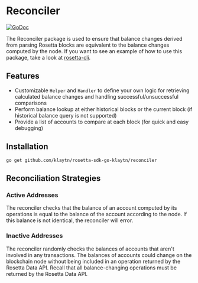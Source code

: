 # Reconciler

[![GoDoc](https://img.shields.io/badge/go.dev-reference-007d9c?logo=go&logoColor=white&style=shield)](https://pkg.go.dev/github.com/klaytn/rosetta-sdk-go-klaytn/reconciler?tab=doc)

The Reconciler package is used to ensure that balance changes derived from
parsing Rosetta blocks are equivalent to the balance changes computed by the
node. If you want to see an example of how to use this package, take
a look at [rosetta-cli](https://github.com/coinbase/rosetta-cli).

## Features
* Customizable `Helper` and `Handler` to define your own logic for retrieving
calculated balance changes and handling successful/unsuccessful comparisons
* Perform balance lookup at either historical blocks or the current block (if
historical balance query is not supported)
* Provide a list of accounts to compare at each block (for quick and easy
debugging)

## Installation

```shell
go get github.com/klaytn/rosetta-sdk-go-klaytn/reconciler
```

## Reconciliation Strategies
### Active Addresses
The reconciler checks that the balance of an account computed by
its operations is equal to the balance of the account according
to the node. If this balance is not identical, the reconciler will
error.

### Inactive Addresses
The reconciler randomly checks the balances of accounts that aren't
involved in any transactions. The balances of accounts could change
on the blockchain node without being included in an operation
returned by the Rosetta Data API. Recall that all balance-changing
operations must be returned by the Rosetta Data API.
